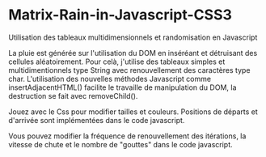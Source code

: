 # Matrix-Rain-in-Javascript-CSS3
Utilisation des tableaux multidimensionnels et randomisation en Javascript

La pluie est générée sur l'utilisation du DOM en inséréant et détruisant des cellules aléatoirement. Pour celà, j'utilise des tableaux simples et multidimentionnels type String avec renouvellement des caractères type char. L'utilisation des nouvelles méthodes Javascript comme insertAdjacentHTML() facilite le travaille de manipulation du DOM, la destruction se fait avec removeChild().

Jouez avec le Css pour modifier tailles et couleurs. Positions de départs et d'arrivée sont implémentées dans le code javascript.

Vous pouvez modifier la fréquence de renouvellement des itérations, la vitesse de chute et le nombre de "gouttes" dans le code javascript. 
